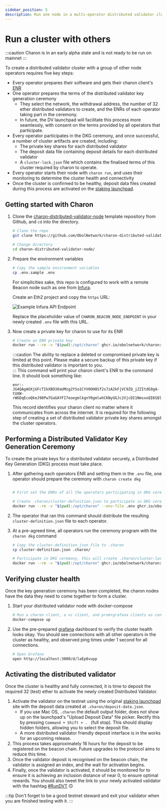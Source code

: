 ```yaml
---
sidebar_position: 5
description: Run one node in a multi-operator distributed validator cluster
---
```


# Run a cluster with others

:::caution
Charon is in an early alpha state and is not ready to be run on mainnet
:::

To create a distributed validator cluster with a group of other node operators requires five key steps:

- Every operator prepares their software and gets their charon client's [ENR](../faq.md#what-is-an-enr)
- One operator prepares the terms of the distributed validator key generation ceremony
  - They select the network, the withdrawal address, the number of 32 ether distributed validators to create, and the ENRs of each operator taking part in the ceremony.
  - In future, the DV launchpad will facilitate this process more seamlessly, with consent on the terms provided by all operators that participate.
- Every operator participates in the DKG ceremony, and once successful, a number of cluster artifacts are created, including:
  - The private key shares for each distributed validator
  - The deposit data file containing deposit details for each distributed validator
  - A `cluster-lock.json` file which contains the finalised terms of this cluster required by charon to operate.
- Every operator starts their node with `charon run`, and uses their monitoring to determine the cluster health and connectivity
- Once the cluster is confirmed to be healthy, deposit data files created during this process are activated on the [staking launchpad](https://launchpad.ethereum.org/).

## Getting started with Charon

1. Clone the [charon-distributed-validator-node](https://github.com/ObolNetwork/charon-distributed-validator-node) template repository from Github, and `cd` into the directory.

   ```sh
   # Clone the repo
   git clone https://github.com/ObolNetwork/charon-distributed-validator-node.git

   # Change directory
   cd charon-distributed-validator-node/
   ```

1. Prepare the environment variables

   ```sh
   # Copy the sample environment variables
   cp .env.sample .env
   ```

   For simplicities sake, this repo is configured to work with a remote Beacon node such as one from [Infura](https://infura.io/).

   Create an Eth2 project and copy the `https` URL:

   ![Example Infura API Endpoint](/img/example-infura-details.png)

   Replace the placeholder value of `CHARON_BEACON_NODE_ENDPOINT` in your newly created `.env` file with this URL.

1. Now create a private key for charon to use for its ENR

   ```sh
   # Create an ENR private key
   docker run --rm -v "$(pwd):/opt/charon" ghcr.io/obolnetwork/charon:v0.7.0 create enr
   ```

   :::caution
   The ability to replace a deleted or compromised private key is limited at this point. Please make a secure backup of this private key if this distributed validator is important to you.  
   :::
   This command will print your charon client's ENR to the command line. It should look something like:

   ```
   enr:-JG4QAgAOXjGFcTIkXBO30aUMzg2YSo1CYV0OH8Sf2s7zA2kFjVC9ZQ_jZZItdE8gA-tUXW-rWGDqEcoQkeJ98Pw7GaGAYFI7eoegmlkgnY0gmlwhCKNyGGJc2VjcDI1NmsxoQI6SQlzw3WGZ_VxFHLhawQFhCK8Aw7Z0zq8IABksuJEJIN0Y3CCPoODdWRwgj6E
   ```

   This record identifies your charon client no matter where it communicates from across the internet. It is required for the following step of creating a set of distributed validator private key shares amongst the cluster operators.

## Performing a Distributed Validator Key Generation Ceremony

To create the private keys for a distributed validator securely, a Distributed Key Generation (DKG) process must take place.

1. After gathering each operators ENR and setting them in the `.env` file, one operator should prepare the ceremony with `charon create dkg`

   ```sh

   # First set the ENRs of all the operators participating in DKG ceremony in .env file as CHARON_OPERATOR_ENRS

   # Create .charon/cluster-definition.json to participate in DKG ceremony
   docker run --rm -v "$(pwd):/opt/charon" --env-file .env ghcr.io/obolnetwork/charon:v0.7.0 create dkg
   ```

1. The operator that ran this command should distribute the resulting `cluster-definition.json` file to each operator.

1. At a pre-agreed time, all operators run the ceremony program with the `charon dkg` command

   ```sh
   # Copy the cluster-definition.json file to .charon
   cp cluster-definition.json .charon/

   # Participate in DKG ceremony, this will create .charon/cluster-lock.json, .charon/deposit-data.json and .charon/validator_keys/
   docker run --rm -v "$(pwd):/opt/charon" ghcr.io/obolnetwork/charon:v0.7.0 dkg
   ```

## Verifying cluster health

Once the key generation ceremony has been completed, the charon nodes have the data they need to come together to form a cluster.

1. Start your distributed validator node with docker-compose
   ```sh
   # Run a charon client, a vc client, and prom+grafana clients as containers
   docker-compose up
   ```
1. Use the pre-prepared [grafana](http://localhost:3000/) dashboard to verify the cluster health looks okay. You should see connections with all other operators in the cluster as healthy, and observed ping times under 1 second for all connections.
   ```sh
   # Open Grafana
   open http://localhost:3000/d/laEp8vupp
   ```

## Activating the distributed validator

Once the cluster is healthy and fully connected, it is time to deposit the required 32 (test) ether to activate the newly created Distributed Validator.

1. Activate the validator on the testnet using the original [staking launchpad](https://prater.launchpad.ethereum.org/en/overview) site with the deposit data created at `.charon/deposit-data.json`.
   - If you use Mac OS, `.charon` the default output folder, does not show up on the launchpad's "Upload Deposit Data" file picker. Rectify this by pressing `Command + Shift + . ` (full stop). This should display hidden folders, allowing you to select the deposit file.
   - A more distributed validator friendly deposit interface is in the works for an upcoming release.
1. This process takes approximately 16 hours for the deposit to be registered on the beacon chain. Future upgrades to the protocol aims to reduce this time.
1. Once the validator deposit is recognised on the beacon chain, the validator is assigned an index, and the wait for activation begins.
1. Finally, once the validator is activated, it should be monitored for to ensure it is achieving an inclusion distance of near 0, to ensure optimal rewards. You should also tweet the link to your newly activated validator with the hashtag [#RunDVT](https://twitter.com/search?q=%2523RunDVT) 🙃

:::tip
Don't forget to be a good testnet steward and exit your validator when you are finished testing with it.
:::
